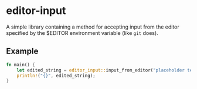 editor-input
============

A simple library containing a method for accepting input from the editor
specified by the $EDITOR environment variable (like `git` does).

Example
-------

```rust
fn main() {
    let edited_string = editor_input::input_from_editor("placeholder text").unwrap();
    println!("{}", edited_string);
}
```
